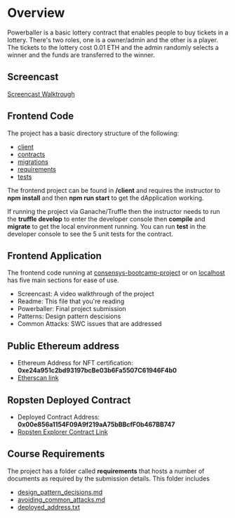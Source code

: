 # Overview

Powerballer is a basic lottery contract that enables people to buy tickets in a lottery. There's two roles, one is a owner/admin and the other is a player. The tickets to the lottery cost 0.01 ETH and the admin randomly selects a winner and the funds are transferred to the winner.

## Screencast

[Screencast Walktrough](https://www.youtube.com/watch?v=Kh0kivKQX6c)

## Frontend Code

The project has a basic directory structure of the following:

- [client](https://github.com/joshrio/blockchain-developer-bootcamp-project/tree/main/client)
- [contracts](https://github.com/joshrio/blockchain-developer-bootcamp-project/tree/main/contracts)
- [migrations](https://github.com/joshrio/blockchain-developer-bootcamp-project/tree/main/migrations)
- [requirements](https://github.com/joshrio/blockchain-developer-bootcamp-project/tree/main/requirements)
- [tests](https://github.com/joshrio/blockchain-developer-bootcamp-project/blob/main/test/powerballer.js)

The frontend project can be found in **/client** and requires the instructor to **npm install** and then **npm run start** to get the dApplication working.

If running the project via Ganache/Truffle then the instructor needs to run the **truffle develop** to enter the developer console then **compile** and **migrate** to get the local environment running. You can run **test** in the developer console to see the 5 unit tests for the contract.

## Frontend Application

The frontend code running at [consensys-bootcamp-project](https://consensys-bootcamp-project.herokuapp.com/) or on [localhost](http://localhost:3000/) has five main sections for ease of use.

- Screencast: A video walkthrough of the project
- Readme: This file that you're reading
- Powerballer: Final project submission
- Patterns: Design pattern descisions
- Common Attacks: SWC issues that are addressed

## Public Ethereum address

- Ethereum Address for NFT certification: **0xe24a951c2bd93197bcBe03b6Fa5507C61946F4b0**
- [Etherscan link](https://etherscan.io/address/0xe24a951c2bd93197bcBe03b6Fa5507C61946F4b0)

## Ropsten Deployed Contract

- Deployed Contract Address: **0x00e856a1154F09A9f219aA75bBBcfF0b467BB747**
- [Ropsten Explorer Contract Link](https://ropsten.etherscan.io/address/0x00e856a1154f09a9f219aa75bbbcff0b467bb747)

## Course Requirements

The project has a folder called **requirements** that hosts a number of documents as required by the submission details. This folder includes

- [design_pattern_decisions.md](https://github.com/joshrio/blockchain-developer-bootcamp-project/blob/main/requirements/design_pattern_decisions.md)
- [avoiding_common_attacks.md](https://github.com/joshrio/blockchain-developer-bootcamp-project/blob/main/requirements/avoiding_common_attacks.md)
- [deployed_address.txt](https://github.com/joshrio/blockchain-developer-bootcamp-project/blob/main/requirements/deployed_address.txt)
